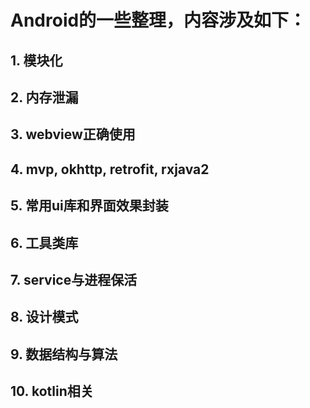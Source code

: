 # Android的一些整理，内容涉及如下：

## 1. 模块化
## 2. 内存泄漏
## 3. webview正确使用
## 4. mvp, okhttp, retrofit, rxjava2
## 5. 常用ui库和界面效果封装
## 6. 工具类库
## 7. service与进程保活
## 8. 设计模式
## 9. 数据结构与算法
## 10. kotlin相关